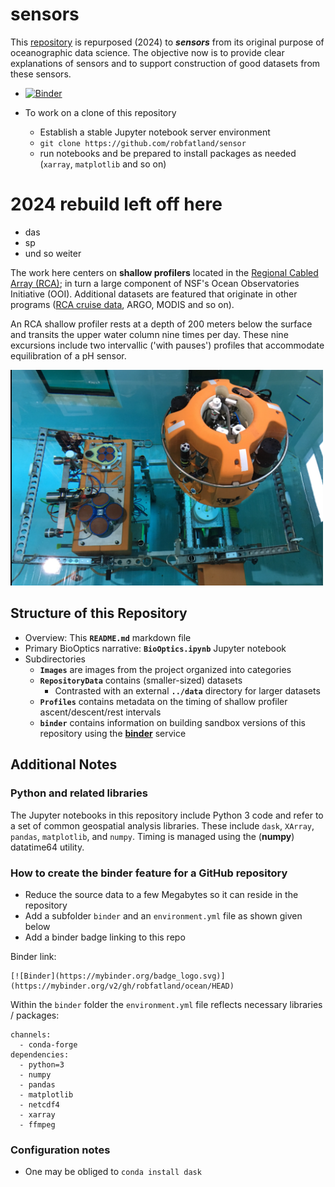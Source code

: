 # sensors

This [repository](https://github.com/robfatland/sensors) is repurposed (2024) to ***sensors*** from its
original purpose of oceanographic data science. The objective now is to provide clear explanations
of sensors and to support construction of good datasets from these sensors. 


- [![Binder](https://mybinder.org/badge_logo.svg)](https://mybinder.org/v2/gh/robfatland/sensors/HEAD)


- To work on a clone of this repository
    - Establish a stable Jupyter notebook server environment
    - `git clone https://github.com/robfatland/sensor`
    - run notebooks and be prepared to install packages as needed (`xarray`, `matplotlib` and so on)


# 2024 rebuild left off here

- das
- sp
- und so weiter


The work here centers on **shallow profilers** located in the
[Regional Cabled Array (RCA)](https://interactiveoceans.washington.edu); 
in turn a large component of NSF's Ocean Observatories Initiative (OOI). 
Additional datasets are featured that originate in other programs 
([RCA cruise data](https://alfresco.oceanobservatories.org/), 
ARGO, 
MODIS and so on).


An RCA shallow profiler rests at a depth of 200 meters below the surface and transits the upper 
water column nine times per day. These nine excursions include two 
intervallic ('with pauses') profiles that accommodate equilibration of a pH sensor. 


<img src="https://github.com/robfatland/ocean/blob/main/Images/rca/shallow%20profiler%20platform%202%20OSB%20pool.png" alt="drawing" width="500"/>



## Structure of this Repository

- Overview: This **`README.md`** markdown file
- Primary BioOptics narrative: **`BioOptics.ipynb`** Jupyter notebook
- Subdirectories
    - **`Images`** are images from the project organized into categories
    - **`RepositoryData`** contains (smaller-sized) datasets
        - Contrasted with an external **`../data`** directory for larger datasets
    - **`Profiles`** contains metadata on the timing of shallow profiler ascent/descent/rest intervals
    - **`binder`** contains information on building sandbox versions of this repository using the [**binder**](https://mybinder.org) service


## Additional Notes


### Python and related libraries


The Jupyter notebooks in this repository include Python 3 code and refer to a set of common geospatial analysis libraries. These include
`dask`, `XArray`, `pandas`, `matplotlib`, and `numpy`. Timing is managed using the (**numpy**) datatime64 utility.



### How to create the binder feature for a GitHub repository


- Reduce the source data to a few Megabytes so it can reside in the repository
- Add a subfolder `binder` and an `environment.yml` file as shown given below
- Add a binder badge linking to this repo

Binder link: 

```
[![Binder](https://mybinder.org/badge_logo.svg)](https://mybinder.org/v2/gh/robfatland/ocean/HEAD)
```


Within the `binder` folder the `environment.yml` file reflects necessary libraries / packages: 


```
channels:
  - conda-forge
dependencies:
  - python=3
  - numpy
  - pandas
  - matplotlib
  - netcdf4
  - xarray
  - ffmpeg
```


### Configuration notes

* One may be obliged to `conda install dask`


